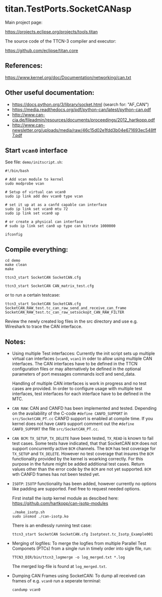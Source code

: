 # titan.TestPorts.SocketCANasp

Main project page:

https://projects.eclipse.org/projects/tools.titan

The source code of the TTCN-3 compiler and executor:

https://github.com/eclipse/titan.core

## References:
https://www.kernel.org/doc/Documentation/networking/can.txt

## Other useful documentation:
* https://docs.python.org/3/library/socket.html (search for: "AF_CAN")
* https://media.readthedocs.org/pdf/python-can/latest/python-can.pdf
* http://www.can-cia.de/fileadmin/resources/documents/proceedings/2012_hartkopp.pdf
* http://www.can-newsletter.org/uploads/media/raw/46c15d02e1fdd3b04e671693ec548ff7.pdf

## Start `vcan0` interface

See file: `demo/initscript.sh`:

```
#!/bin/bash

# Add vcan module to kernel
sudo modprobe vcan

# Setup of virtual can vcan0
sudo ip link add dev vcan0 type vcan

# set it up at as a canfd capable can interface
sudo ip link set vcan0 mtu 72
sudo ip link set vcan0 up

# or create a physical can interface
# sudo ip link set can0 up type can bitrate 1000000

ifconfig
```

## Compile everything:

```
cd demo
make clean
make
```

```
ttcn3_start SocketCAN SocketCAN.cfg
```


```
ttcn3_start SocketCAN CAN_matrix_test.cfg
```

or to run a certain testcase:

```
ttcn3_start SocketCAN SocketCAN.cfg  SocketCAN_RAW_test.tc_can_raw_send_and_receive_can_frame SocketCAN_RAW_test.tc_can_raw_setsockopt_CAN_RAW_FILTER
```

Review the newly created log files in the src directory and use
e.g. Wireshark to trace the CAN interfacce.


## Notes:

* Using multiple Test interfacces:
  Currently the init script sets up multiple virtual can interfaces
  (`vcan0`, `vcan1` in oder to allow using multiple CAN interfaces.
  The CAN interfaces have to be defined in the TTCN configuration
  files or may alternatively be defined in the optional parameters of
  port messages commands ioctl and send_data.

  Handling of multiple CAN interfaces is work in progress and no test
  cases are provided. In order to configure usage with multiple test
  interfaces, test interfaces for each interface have to be defined in
  the MTC.

* `CAN RAW`:
  CAN and CANFD has been implemented and tested.  Depending on the
  availability of the C-code `#define CANFD_SUPPORT` in
  `src/SocketCAN_PT.cc` CANFD support is enabled at compile time. If
  you kernel does not have `CANFD` support comment out the `#define
  CANFD_SUPPORT` the file `src/SocketCAN_PT.cc`.

* `CAN BCM`:
  `TX_SETUP`, `TX_DELETE` have been tested, `TX_READ` is known to fail test
  cases. Some tests have indicated, that that SocketCAN `BCM` does not
  support concurrently active `BCM` channels. The `BCM` has test coverage
  for `TX_SETUP` and `TX_DELETE`. However no test coverage that insures
  the `BCM` functionality provided by the kernel is woarking correctly.
  For this purpose in the future might be added additional test cases.
  Return values other than the error code by the `BCM` are not yet
  supported. `BCM` wth CANFD frames has not been tested yet.

* `ISOTP`:
  `ISOTP` functionality has been added, however currently no options
   like padding are supported. Feel free to request needed options.

   First install the isotp kernel module as descibed here:
   https://github.com/hartkopp/can-isotp-modules

   ```
   ./make_isotp.sh
   sudo insmod ./can-isotp.ko
   ```

   There is an endlessly running test case:
   ```
   ttcn3_start SocketCAN SocketCAN.cfg Isotptest.tc_Isotp_Example001
   ```

* Merging of logfiles:
  To merge the logfies from multiple Parallel Test Componets (PTCs)
  from a single run in timely order into sigle file, run:
  ```
  TTCN3_DIR/bin/ttcn3_logmerge -o log_merged.txt *.log
  ```
  The merged log-file is found at `log_merged.txt`.

* Dumping CAN Frames using SocketCAN:
  To dump all received can frames of e.g. `vcan0` run a seperate terminal:
  ```
  candump vcan0
  ```
